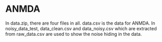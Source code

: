 # ANMDA
In data.zip, there are four files in all.
data.csv is the data for ANMDA.
In noisy_data_test, data_clean.csv and data_noisy.csv which are extracted from raw_data.csv are used to show the noise hiding in the data. 
